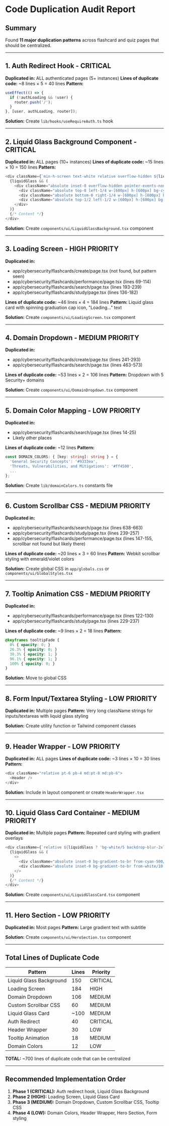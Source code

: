 # Code Duplication Audit Report

## Summary

Found **11 major duplication patterns** across flashcard and quiz pages that should be centralized.

---

## 1. **Auth Redirect Hook** - CRITICAL
**Duplicated in:** ALL authenticated pages (5+ instances)
**Lines of duplicate code:** ~8 lines × 5 = 40 lines
**Pattern:**
```typescript
useEffect(() => {
  if (!authLoading && !user) {
    router.push('/');
  }
}, [user, authLoading, router]);
```

**Solution:** Create `lib/hooks/useRequireAuth.ts` hook

---

## 2. **Liquid Glass Background Component** - CRITICAL
**Duplicated in:** ALL pages (10+ instances)
**Lines of duplicate code:** ~15 lines × 10 = 150 lines
**Pattern:**
```typescript
<div className={`min-h-screen text-white relative overflow-hidden ${liquidGlass ? 'bg-gradient-to-br from-black via-zinc-950 to-black' : 'bg-black'}`}>
  {liquidGlass && (
    <div className="absolute inset-0 overflow-hidden pointer-events-none">
      <div className="absolute top-0 left-1/4 w-[600px] h-[600px] bg-cyan-500/10 rounded-full blur-3xl animate-pulse" />
      <div className="absolute bottom-0 right-1/4 w-[600px] h-[600px] bg-violet-500/10 rounded-full blur-3xl animate-pulse" style={{ animationDelay: '1s' }} />
      <div className="absolute top-1/2 left-1/2 w-[600px] h-[600px] bg-emerald-500/5 rounded-full blur-3xl animate-pulse" style={{ animationDelay: '2s' }} />
    </div>
  )}
  {/* Content */}
</div>
```

**Solution:** Create `components/ui/LiquidGlassBackground.tsx` component

---

## 3. **Loading Screen** - HIGH PRIORITY
**Duplicated in:**
- app/cybersecurity/flashcards/create/page.tsx (not found, but pattern seen)
- app/cybersecurity/flashcards/performance/page.tsx (lines 69-114)
- app/cybersecurity/flashcards/search/page.tsx (lines 193-239)
- app/cybersecurity/flashcards/study/page.tsx (lines 136-182)

**Lines of duplicate code:** ~46 lines × 4 = 184 lines
**Pattern:** Liquid glass card with spinning graduation cap icon, "Loading..." text

**Solution:** Create `components/ui/LoadingScreen.tsx` component

---

## 4. **Domain Dropdown** - MEDIUM PRIORITY
**Duplicated in:**
- app/cybersecurity/flashcards/create/page.tsx (lines 241-293)
- app/cybersecurity/flashcards/search/page.tsx (lines 463-573)

**Lines of duplicate code:** ~53 lines × 2 = 106 lines
**Pattern:** Dropdown with 5 Security+ domains

**Solution:** Create `components/ui/DomainDropdown.tsx` component

---

## 5. **Domain Color Mapping** - LOW PRIORITY
**Duplicated in:**
- app/cybersecurity/flashcards/search/page.tsx (lines 14-25)
- Likely other places

**Lines of duplicate code:** ~12 lines
**Pattern:**
```typescript
const DOMAIN_COLORS: { [key: string]: string } = {
  'General Security Concepts': '#9333ea',
  'Threats, Vulnerabilities, and Mitigations': '#ff4500',
  ...
};
```

**Solution:** Create `lib/domainColors.ts` constants file

---

## 6. **Custom Scrollbar CSS** - MEDIUM PRIORITY
**Duplicated in:**
- app/cybersecurity/flashcards/search/page.tsx (lines 638-663)
- app/cybersecurity/flashcards/study/page.tsx (lines 239-257)
- app/cybersecurity/flashcards/performance/page.tsx (lines 147-155, scrollbar not found but likely there)

**Lines of duplicate code:** ~20 lines × 3 = 60 lines
**Pattern:** Webkit scrollbar styling with emerald/violet colors

**Solution:** Create global CSS in `app/globals.css` or `components/ui/GlobalStyles.tsx`

---

## 7. **Tooltip Animation CSS** - MEDIUM PRIORITY
**Duplicated in:**
- app/cybersecurity/flashcards/performance/page.tsx (lines 122-130)
- app/cybersecurity/flashcards/study/page.tsx (lines 229-237)

**Lines of duplicate code:** ~9 lines × 2 = 18 lines
**Pattern:**
```css
@keyframes tooltipFade {
  0% { opacity: 0; }
  26.3% { opacity: 0; }
  30.3% { opacity: 1; }
  96.1% { opacity: 1; }
  100% { opacity: 0; }
}
```

**Solution:** Move to global CSS

---

## 8. **Form Input/Textarea Styling** - LOW PRIORITY
**Duplicated in:** Multiple pages
**Pattern:** Very long className strings for inputs/textareas with liquid glass styling

**Solution:** Create utility function or Tailwind component classes

---

## 9. **Header Wrapper** - LOW PRIORITY
**Duplicated in:** ALL pages
**Lines of duplicate code:** ~3 lines × 10 = 30 lines
**Pattern:**
```typescript
<div className="relative pt-6 pb-4 md:pt-8 md:pb-6">
  <Header />
</div>
```

**Solution:** Include in layout component or create `HeaderWrapper.tsx`

---

## 10. **Liquid Glass Card Container** - MEDIUM PRIORITY
**Duplicated in:** Multiple pages
**Pattern:** Repeated card styling with gradient overlays
```typescript
<div className={`relative ${liquidGlass ? 'bg-white/5 backdrop-blur-2xl rounded-[40px]' : 'bg-slate-800/95 backdrop-blur-xl rounded-3xl'} p-10 md:p-12 border ${liquidGlass ? 'border-white/10' : 'border-slate-700/50'} shadow-2xl overflow-hidden`}>
  {liquidGlass && (
    <>
      <div className="absolute inset-0 bg-gradient-to-br from-cyan-500/10 via-transparent to-transparent rounded-[40px] opacity-50" />
      <div className="absolute inset-0 bg-gradient-to-br from-white/10 via-transparent to-transparent rounded-[40px] opacity-50" />
    </>
  )}
  {/* Content */}
</div>
```

**Solution:** Create `components/ui/LiquidGlassCard.tsx` component

---

## 11. **Hero Section** - LOW PRIORITY
**Duplicated in:** Most pages
**Pattern:** Large gradient text with subtitle

**Solution:** Create `components/ui/HeroSection.tsx` component

---

## Total Lines of Duplicate Code

| Pattern | Lines | Priority |
|---------|-------|----------|
| Liquid Glass Background | 150 | CRITICAL |
| Loading Screen | 184 | HIGH |
| Domain Dropdown | 106 | MEDIUM |
| Custom Scrollbar CSS | 60 | MEDIUM |
| Liquid Glass Card | ~100 | MEDIUM |
| Auth Redirect | 40 | CRITICAL |
| Header Wrapper | 30 | LOW |
| Tooltip Animation | 18 | MEDIUM |
| Domain Colors | 12 | LOW |

**TOTAL:** ~700 lines of duplicate code that can be centralized

---

## Recommended Implementation Order

1. **Phase 1 (CRITICAL):** Auth redirect hook, Liquid Glass Background
2. **Phase 2 (HIGH):** Loading Screen, Liquid Glass Card
3. **Phase 3 (MEDIUM):** Domain Dropdown, Custom Scrollbar CSS, Tooltip CSS
4. **Phase 4 (LOW):** Domain Colors, Header Wrapper, Hero Section, Form styling
